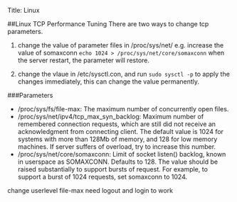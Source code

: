 Title: Linux


##Linux TCP Performance Tuning
There are two ways to change tcp parameters.

1. change the value of parameter files in /proc/sys/net/
   e.g. increase the value of somaxconn
        `echo 1024 > /proc/sys/net/core/somaxconn`
   when the server restart, the parameter will restore.

2. change the vlaue in /etc/sysctl.con, and run `sudo sysctl -p` to apply the changes immediately,
   this can change the value permanently.


###Parameters

* /proc/sys/fs/file-max: The maximum number of concurrently open files.
* /proc/sys/net/ipv4/tcp_max_syn_backlog: Maximum number of remembered connection requests, which are still did not receive an acknowledgment from connecting client. The default value is 1024 for systems with more than 128Mb of memory, and 128 for low memory machines. If server suffers of overload, try to increase this number.
* /proc/sys/net/core/somaxconn: Limit of socket listen() backlog, known in userspace as SOMAXCONN. Defaults to 128. The value should be raised substantially to support bursts of request. For example, to support a burst of 1024 requests, set somaxconn to 1024.


change userlevel file-max
need logout and login to work
